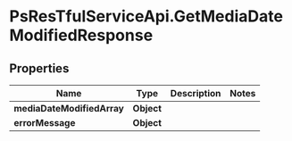 # PsResTfulServiceApi.GetMediaDateModifiedResponse

## Properties
Name | Type | Description | Notes
------------ | ------------- | ------------- | -------------
**mediaDateModifiedArray** | **Object** |  | 
**errorMessage** | **Object** |  | 
